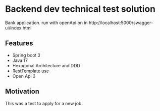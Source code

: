 # Backend dev technical test solution

Bank application. run with openApi on in http://localhost:5000/swagger-ui/index.html

## Features

- Spring boot 3
- Java 17
- Hexagonal Architecture and DDD
- RestTemplate use
- Open Api 3

## Motivation

This was a test to apply for a new job.